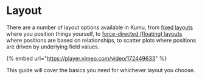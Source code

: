 # Layout
There are a number of layout options available in Kumu, from [fixed layouts](/guides/layouts/fixed.md) where you position things yourself, to [force-directed (floating) layouts](/guides/layouts/force-directed.md) where positions are based on relationships, to scatter plots where positions are driven by underlying field values.

{% embed url="https://player.vimeo.com/video/172449633" %}

This guide will cover the basics you need for whichever layout you choose.


